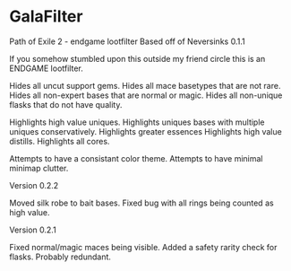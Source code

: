 # GalaFilter
Path of Exile 2 - endgame lootfilter
Based off of Neversinks 0.1.1

If you somehow stumbled upon this outside my friend circle this is an ENDGAME lootfilter.

Hides all uncut support gems.
Hides all mace basetypes that are not rare.
Hides all non-expert bases that are normal or magic.
Hides all non-unique flasks that do not have quality.

Highlights high value uniques.
Highlights uniques bases with multiple uniques conservatively.
Highlights greater essences
Highlights high value distills.
Highlights all cores.

Attempts to have a consistant color theme.
Attempts to have minimal minimap clutter.

Version 0.2.2

Moved silk robe to bait bases.
Fixed bug with all rings being counted as high value.

Version 0.2.1

Fixed normal/magic maces being visible.
Added a safety rarity check for flasks. Probably redundant.

